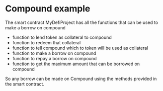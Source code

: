 # Compound example

The smart contract MyDefiProject has all the functions that can be used to make a borrow on compound
- function to lend token as collateral to compound
- function to redeem that collateral
- function to tell compound which to token will be used as collateral
- function to make a borrow on compound
- function to repay a borrow on compound
- function to get the maximum amount that can be borrowed on compound

So any borrow can be made on Compound using the methods provided in the smart contract.